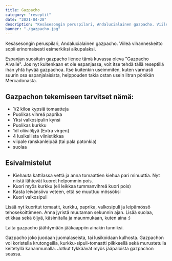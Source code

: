 ```yaml
---
title: Gazpacho
category: "reseptit"
date: "2021-04-28"
description: "Kesäsesongin peruspilari, Andalucialainen gazpacho. Viileä vihanneskeitto sopii erinomaisesti esimerkiksi alkupalaksi."
banner: "./gazpacho.jpg"
---
```


Kesäsesongin peruspilari, Andalucialainen gazpacho. Viileä vihanneskeitto sopii erinomaisesti esimerkiksi alkupalaksi.

Espanjan suosituin gazpacho lienee tämä kuvassa oleva "Gazpacho Alvalle". Jos nyt kuitenkaan et ole espanjassa, voit itse tehdä tällä reseptillä ihan yhtä hyvää gazpachoa. Itse kuitenkin useimmiten, kuten varmasti suurin osa espanjalaisista, helppouden takia ostan usein litran pönikän Mercadonasta.

## Gazpachon tekemiseen tarvitset nämä:

- 1/2 kiloa kypsiä tomaatteja
- Puolikas vihreä paprika
- Yksi valkosipulin kynsi
- Puolikas kurkku
- 1dl oliiviöljyä (Extra virgen)
- 4 lusikallista viinietikkaa
- viipale ranskanleipää (tai pala patonkia)
- suolaa

## Esivalmistelut
- Kiehauta kattilassa vettä ja anna tomaattien kiehua pari minuuttia. Nyt niistä lähtevät kuoret helpommin pois.
- Kuori myös kurkku (eli leikkaa tummanvihreä kuori pois)
- Kasta leivänsiivu veteen, että se muuttuu mössöksi
- Kuori valkosipuli

Lisää nyt kuoritut tomaatit, kurkku, paprika, valkosipuli ja leipämössö tehosekoittimeen. Anna jyristä muutaman sekunnin ajan. Lisää suolaa, etikkaa sekä öljyä, käsimitalla ja maunmukaan, kuten aina :)

Laita gazpacho jäähtymään jääkaappiin ainakin tunniksi.

Gazpacho joko juodaan juomalaseista, tai lusikoidaan kulhosta. Gazpachon voi koristella krutongeilla, kurkku-sipuli-tomaatti pilkkeellä sekä murustetulla keitetyllä kananmunalla. Jotkut tykkäävät myös jääpaloista gazpachon seassa.
